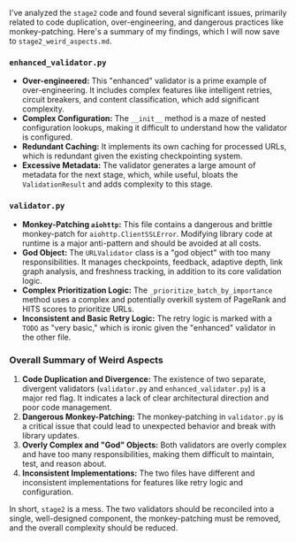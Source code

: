 
I've analyzed the `stage2` code and found several significant issues, primarily related to code duplication, over-engineering, and dangerous practices like monkey-patching. Here's a summary of my findings, which I will now save to `stage2_weird_aspects.md`.

### `enhanced_validator.py`

*   **Over-engineered:** This "enhanced" validator is a prime example of over-engineering. It includes complex features like intelligent retries, circuit breakers, and content classification, which add significant complexity.
*   **Complex Configuration:** The `__init__` method is a maze of nested configuration lookups, making it difficult to understand how the validator is configured.
*   **Redundant Caching:** It implements its own caching for processed URLs, which is redundant given the existing checkpointing system.
*   **Excessive Metadata:** The validator generates a large amount of metadata for the next stage, which, while useful, bloats the `ValidationResult` and adds complexity to this stage.

### `validator.py`

*   **Monkey-Patching `aiohttp`:** This file contains a dangerous and brittle monkey-patch for `aiohttp.ClientSSLError`. Modifying library code at runtime is a major anti-pattern and should be avoided at all costs.
*   **God Object:** The `URLValidator` class is a "god object" with too many responsibilities. It manages checkpoints, feedback, adaptive depth, link graph analysis, and freshness tracking, in addition to its core validation logic.
*   **Complex Prioritization Logic:** The `_prioritize_batch_by_importance` method uses a complex and potentially overkill system of PageRank and HITS scores to prioritize URLs.
*   **Inconsistent and Basic Retry Logic:** The retry logic is marked with a `TODO` as "very basic," which is ironic given the "enhanced" validator in the other file.

### Overall Summary of Weird Aspects

1.  **Code Duplication and Divergence:** The existence of two separate, divergent validators (`validator.py` and `enhanced_validator.py`) is a major red flag. It indicates a lack of clear architectural direction and poor code management.
2.  **Dangerous Monkey-Patching:** The monkey-patching in `validator.py` is a critical issue that could lead to unexpected behavior and break with library updates.
3.  **Overly Complex and "God" Objects:** Both validators are overly complex and have too many responsibilities, making them difficult to maintain, test, and reason about.
4.  **Inconsistent Implementations:** The two files have different and inconsistent implementations for features like retry logic and configuration.

In short, `stage2` is a mess. The two validators should be reconciled into a single, well-designed component, the monkey-patching must be removed, and the overall complexity should be reduced.
